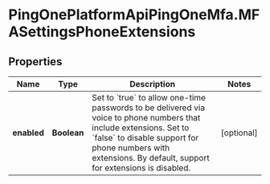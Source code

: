 # PingOnePlatformApiPingOneMfa.MFASettingsPhoneExtensions

## Properties

Name | Type | Description | Notes
------------ | ------------- | ------------- | -------------
**enabled** | **Boolean** | Set to &#x60;true&#x60; to allow one-time passwords to be delivered via voice to phone numbers that include extensions. Set to &#x60;false&#x60; to disable support for phone numbers with extensions. By default, support for extensions is disabled. | [optional] 


